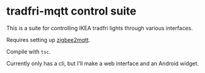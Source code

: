 # tradfri-mqtt control suite
This is a suite for controlling IKEA tradfri lights through various interfaces.

Requires setting up [zigbee2mqtt](https://github.com/Koenkk/zigbee2mqtt).

Compile with `tsc`.

Currently only has a cli, but I'll make a web interface and an Android widget.
